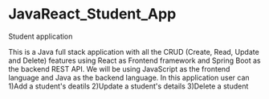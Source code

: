 # JavaReact_Student_App
Student application

This is a Java full stack application with all the CRUD (Create, Read, Update and Delete) features using React as Frontend framework and Spring Boot as the backend REST API. We will be using JavaScript as the frontend language and Java as the backend language.
In this application user can 
1)Add a student's deatils
2)Update a student's details
3)Delete a student 
